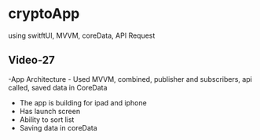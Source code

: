 # cryptoApp
using switftUI, MVVM, coreData, API Request
## Video-27
-App Architecture - Used MVVM, combined, publisher and subscribers, api called, saved data in CoreData


- The app is building for ipad and iphone
- Has launch screen
- Ability to sort list
- Saving data in coreData
